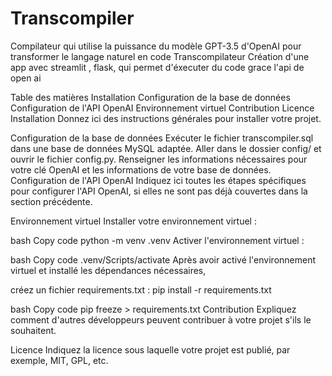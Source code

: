 # Transcompiler
Compilateur qui utilise la puissance du modèle GPT-3.5 d'OpenAI pour transformer le langage naturel en code
Transcompilateur
Création d'une app avec streamlit , flask, qui permet d'éxecuter du code grace l'api de open ai

Table des matières Installation Configuration de la base de données Configuration de l'API OpenAI Environnement virtuel Contribution Licence Installation Donnez ici des instructions générales pour installer votre projet.

Configuration de la base de données Exécuter le fichier transcompiler.sql dans une base de données MySQL adaptée. Aller dans le dossier config/ et ouvrir le fichier config.py. Renseigner les informations nécessaires pour votre clé OpenAI et les informations de votre base de données. Configuration de l'API OpenAI Indiquez ici toutes les étapes spécifiques pour configurer l'API OpenAI, si elles ne sont pas déjà couvertes dans la section précédente.

Environnement virtuel Installer votre environnement virtuel :

bash Copy code python -m venv .venv Activer l'environnement virtuel :

bash Copy code .venv/Scripts/activate Après avoir activé l'environnement virtuel et installé les dépendances nécessaires,

créez un fichier requirements.txt : pip install -r requirements.txt

bash Copy code pip freeze > requirements.txt Contribution Expliquez comment d'autres développeurs peuvent contribuer à votre projet s'ils le souhaitent.

Licence Indiquez la licence sous laquelle votre projet est publié, par exemple, MIT, GPL, etc.
